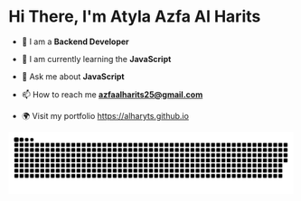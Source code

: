 # Hi There, I'm Atyla Azfa Al Harits
- 🔭 I am a **Backend Developer**

- 🌱 I am currently learning the **JavaScript**

- 💬 Ask me about **JavaScript**

- 📫 How to reach me **azfaalharits25@gmail.com**

- 🌍 Visit my portfolio https://alharyts.github.io

![mishmanners snake gif](https://github.com/mishmanners/MishManners/blob/output/github-contribution-grid-snake.svg)
